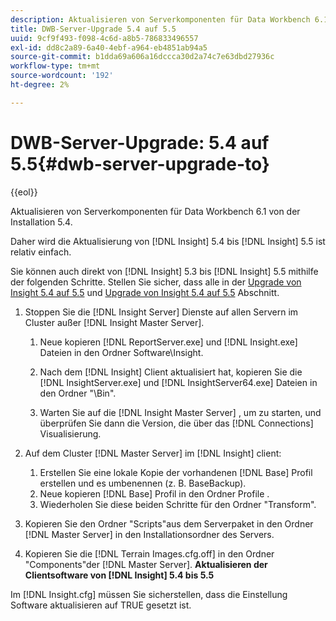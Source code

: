 ```yaml
---
description: Aktualisieren von Serverkomponenten für Data Workbench 6.1 von der Installation 5.4.
title: DWB-Server-Upgrade 5.4 auf 5.5
uuid: 9cf9f493-f098-4c6d-a8b5-786833496557
exl-id: dd8c2a89-6a40-4ebf-a964-eb4851ab94a5
source-git-commit: b1dda69a606a16dccca30d2a74c7e63dbd27936c
workflow-type: tm+mt
source-wordcount: '192'
ht-degree: 2%

---
```


# DWB-Server-Upgrade: 5.4 auf 5.5{#dwb-server-upgrade-to}

{{eol}}

Aktualisieren von Serverkomponenten für Data Workbench 6.1 von der Installation 5.4.

Daher wird die Aktualisierung von [!DNL Insight] 5.4 bis [!DNL Insight] 5.5 ist relativ einfach.

Sie können auch direkt von [!DNL Insight] 5.3 bis [!DNL Insight] 5.5 mithilfe der folgenden Schritte. Stellen Sie sicher, dass alle in der [Upgrade von Insight 5.4 auf 5.5](../../../../home/c-inst-svr/c-upgrd-uninst-sftwr/c-upgrd-sftwr/t-upgrd-to-5.5.md#task-b581e47952e941158d52db3e68f076b9) und [Upgrade von Insight 5.4 auf 5.5](../../../../home/c-inst-svr/c-upgrd-uninst-sftwr/c-upgrd-sftwr/t-upgrd-to-5.5.md#task-b581e47952e941158d52db3e68f076b9) Abschnitt.

1. Stoppen Sie die [!DNL Insight Server] Dienste auf allen Servern im Cluster außer [!DNL Insight Master Server].

   1. Neue kopieren [!DNL ReportServer.exe] und [!DNL Insight.exe] Dateien in den Ordner Software\Insight.

   1. Nach dem [!DNL Insight] Client aktualisiert hat, kopieren Sie die [!DNL InsightServer.exe] und [!DNL InsightServer64.exe] Dateien in den Ordner &quot;\Bin&quot;.

   1. Warten Sie auf die [!DNL Insight Master Server] , um zu starten, und überprüfen Sie dann die Version, die über das [!DNL Connections] Visualisierung.

1. Auf dem Cluster [!DNL Master Server] im [!DNL Insight] client:

   1. Erstellen Sie eine lokale Kopie der vorhandenen [!DNL Base] Profil erstellen und es umbenennen (z. B. BaseBackup).
   1. Neue kopieren [!DNL Base] Profil in den Ordner Profile .
   1. Wiederholen Sie diese beiden Schritte für den Ordner &quot;Transform&quot;.

1. Kopieren Sie den Ordner &quot;Scripts&quot;aus dem Serverpaket in den Ordner [!DNL Master Server] in den Installationsordner des Servers.
1. Kopieren Sie die [!DNL Terrain Images.cfg.off] in den Ordner &quot;Components&quot;der [!DNL Master Server].
   **Aktualisieren der Clientsoftware von [!DNL Insight] 5.4 bis 5.5**

Im [!DNL Insight.cfg] müssen Sie sicherstellen, dass die Einstellung Software aktualisieren auf TRUE gesetzt ist.
